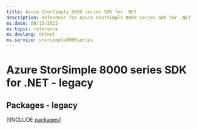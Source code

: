 ```yaml
---
title: Azure StorSimple 8000 series SDK for .NET
description: Reference for Azure StorSimple 8000 series SDK for .NET
ms.date: 08/15/2025
ms.topic: reference
ms.devlang: dotnet
ms.service: storsimple8000series
---
```

# Azure StorSimple 8000 series SDK for .NET - legacy
## Packages - legacy
[!INCLUDE [packages](storsimple-8000-series-index.md)]